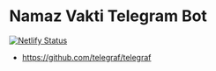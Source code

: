 # Namaz Vakti Telegram Bot

[![Netlify Status](https://api.netlify.com/api/v1/badges/025660a7-20ee-48a0-b3eb-b7f71b098bf8/deploy-status)](https://app.netlify.com/sites/namazvakti/deploys)

- https://github.com/telegraf/telegraf
